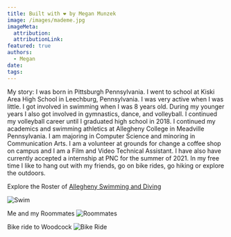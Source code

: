 ```yaml
---
title: Built with ❤️ by Megan Munzek
image: /images/mademe.jpg
imageMeta:
  attribution:
  attributionLink:
featured: true
authors:
  - Megan
date: 
tags:
---
```


My story:
I was born in Pittsburgh Pennsylvania. I went to school at Kiski Area High School
in Leechburg, Pennsylvania. I was very active when I was little. I got involved
in swimming when I was 8 years old. During my younger years I also got involved
in gymnastics, dance, and volleyball.
I continued my volleyball career until I graduated high school in 2018.
I continued my academics and swimming athletics at Allegheny College in Meadville
Pennsylvania. I am majoring in Computer Science and minoring in Communication
Arts. I am a volunteer at grounds for change a coffee shop on campus and I am
a Film and Video Technical Assistant. I have also have currently accepted a
internship at PNC for the summer of 2021.
In my free time I like to hang out with my friends, go on bike rides, go hiking
or explore the outdoors.

Explore the Roster of
[Allegheny Swimming and Diving](https://alleghenygators.com/sports/womens-swimming-and-diving/roster)

![Swim](/images/swim.jpg)

Me and my Roommates
![Roommates](/images/group.jpg)

Bike ride to Woodcock
![Bike Ride](/images/bike.jpg)
